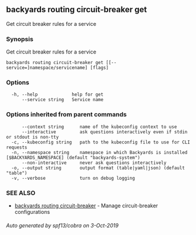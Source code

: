 ## backyards routing circuit-breaker get

Get circuit breaker rules for a service

### Synopsis

Get circuit breaker rules for a service

```
backyards routing circuit-breaker get [[--service=]namespace/servicename] [flags]
```

### Options

```
  -h, --help             help for get
      --service string   Service name
```

### Options inherited from parent commands

```
      --context string      name of the kubeconfig context to use
      --interactive         ask questions interactively even if stdin or stdout is non-tty
  -c, --kubeconfig string   path to the kubeconfig file to use for CLI requests
  -n, --namespace string    namespace in which Backyards is installed [$BACKYARDS_NAMESPACE] (default "backyards-system")
      --non-interactive     never ask questions interactively
  -o, --output string       output format (table|yaml|json) (default "table")
  -v, --verbose             turn on debug logging
```

### SEE ALSO

* [backyards routing circuit-breaker](backyards_routing_circuit-breaker.md)	 - Manage circuit-breaker configurations

###### Auto generated by spf13/cobra on 3-Oct-2019
